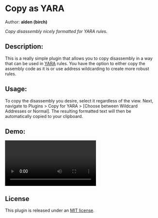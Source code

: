 # Copy as YARA
Author: **alden (birch)**

_Copy disassembly nicely formatted for YARA rules._

## Description:
This is a really simple plugin that allows you to copy disassembly in a way that can be used in [YARA](https://virustotal.github.io/yara/) rules. You have the option to either copy the assembly code as it is or use address wildcarding to create more robust rules.

## Usage:

To copy the disassembly you desire, select it regardless of the view. Next, navigate to Plugins > Copy for YARA > [Choose between Wildcard Addresses or Normal]. The resulting formatted text will then be automatically copied to your clipboard.

## Demo:

<video src="/Users/alden/Library/Application Support/Binary Ninja/plugins/copy-as-yara/docs/copy_for_yara_usage.mp4"></video>

## License

This plugin is released under an [MIT license](./license).
